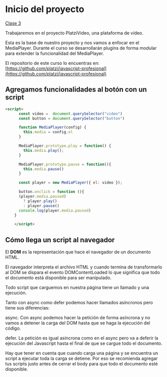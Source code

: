 # Inicio del proyecto

[Clase 3](https://platzi.com/clases/1642-javascript-profesional/22157-inicio-del-proyecto/)

Trabajaremos en el proyecto PlatziVideo, una plataforma de vídeo.

Esta es la base de nuestro proyecto y nos vamos a enfocar en el MediaPlayer. Durante el curso se desarrollarán plugins de forma modular para extender la funcionalidad del MediaPlayer.

El repositorio de este curso lo encuentras en: [https://github.com/platzi/javascript-profesional](https://github.com/platzi/javascript-profesional)

## Agregamos funcionalidades al botón con un script

```html
<script>
      const video =  document.querySelector("video")
      const button = document.querySelector("button")

      function MediaPlayer(config) {
        this.media = config.el
      }

      MediaPlayer.prototype.play = function() {
        this.media.play();
      }

      MediaPlayer.prototype.pause = function(){
        this.media.pause()
      }

      const player = new MediaPlayer({ el: video });

      button.onclick = function (){
      (player.media.paused)
        ? player.play()
        : player.pause()
      console.log(player.media.paused)
    }   

    </script>
```

## Cómo llega un script al navegador

El **DOM** es la representación que hace el navegador de un documento HTML.

El navegador interpreta el archivo HTML y cuando termina de transformarlo al DOM se dispara el evento DOMContentLoaded lo que significa que todo el documento está disponible para ser manipulado.

Todo script que carguemos en nuestra página tiene un llamado y una ejecución.

Tanto con async como defer podemos hacer llamados asíncronos pero tiene sus diferencias:

async. Con async podemos hacer la petición de forma asíncrona y no vamos a detener la carga del DOM hasta que se haga la ejecución del código.

defer. La petición es igual asíncrona como en el async pero va a deferir la ejecución del Javascript hasta el final de que se cargue todo el documento.

Hay que tener en cuenta que cuando carga una página y se encuentra un script a ejecutar toda la carga se detiene. Por eso se recomienda agregar tus scripts justo antes de cerrar el body para que todo el documento esté disponible.